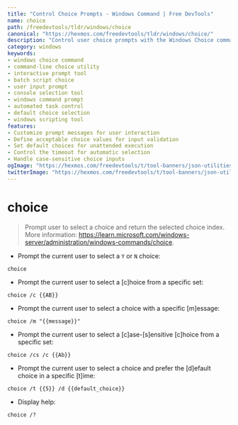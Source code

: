 ```yaml
---
title: "Control Choice Prompts - Windows Command | Free DevTools"
name: choice
path: /freedevtools/tldr/windows/choice
canonical: "https://hexmos.com/freedevtools/tldr/windows/choice/"
description: "Control user choice prompts with the Windows Choice command. Customize prompts, set default options, and automate interactions. Free online tool, no registration required."
category: windows
keywords:
- windows choice command
- command-line choice utility
- interactive prompt tool
- batch script choice
- user input prompt
- console selection tool
- windows command prompt
- automated task control
- default choice selection
- windows scripting tool
features:
- Customize prompt messages for user interaction
- Define acceptable choice values for input validation
- Set default choices for unattended execution
- Control the timeout for automatic selection
- Handle case-sensitive choice inputs
ogImage: "https://hexmos.com/freedevtools/t/tool-banners/json-utilities-banner.png"
twitterImage: "https://hexmos.com/freedevtools/t/tool-banners/json-utilities-banner.png"
---
```


# choice

> Prompt user to select a choice and return the selected choice index.
> More information: <https://learn.microsoft.com/windows-server/administration/windows-commands/choice>.

- Prompt the current user to select a `Y` or `N` choice:

`choice`

- Prompt the current user to select a [c]hoice from a specific set:

`choice /c {{AB}}`

- Prompt the current user to select a choice with a specific [m]essage:

`choice /m "{{message}}"`

- Prompt the current user to select a [c]ase-[s]ensitive [c]hoice from a specific set:

`choice /cs /c {{Ab}}`

- Prompt the current user to select a choice and prefer the [d]efault choice in a specific [t]ime:

`choice /t {{5}} /d {{default_choice}}`

- Display help:

`choice /?`
